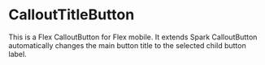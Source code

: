 CalloutTitleButton
==================

This is a Flex CalloutButton for Flex mobile.   It extends Spark CalloutButton automatically changes the main button title to the selected child button label.
